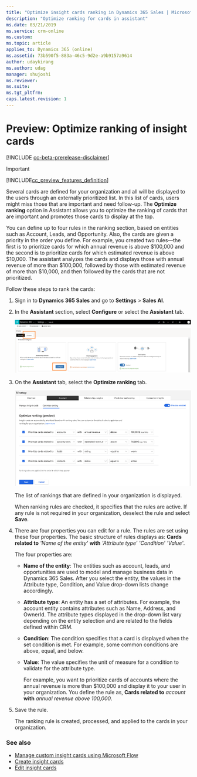 ```yaml
---
title: "Optimize insight cards ranking in Dynamics 365 Sales | MicrosoftDocs"
description: "Optimize ranking for cards in assistant"
ms.date: 03/21/2019
ms.service: crm-online
ms.custom: 
ms.topic: article
applies_to: Dynamics 365 (online)
ms.assetid: 73b590f5-883a-46c5-9d2e-a9b9157a9614
author: udaykirang
ms.author: udag
manager: shujoshi
ms.reviewer: 
ms.suite: 
ms.tgt_pltfrm: 
caps.latest.revision: 1
---
```


# Preview: Optimize ranking of insight cards

[!INCLUDE [cc-beta-prerelease-disclaimer](../includes/cc-beta-prerelease-disclaimer.md)]

> [!IMPORTANT]
> [!INCLUDE[cc_preview_features_definition](../includes/cc-preview-features-definition.md)]  

Several cards are defined for your organization and all will be displayed to the users through an externally prioritized list. In this list of cards, users might miss those that are important and need follow-up. The **Optimize ranking** option in Assistant allows you to optimize the ranking of cards that are important and promotes those cards to display at the top.

You can define up to four rules in the ranking section, based on entities such as Account, Leads, and Opportunity. Also, the cards are given a priority in the order you define. For example, you created two rules—the first is to prioritize cards for which annual revenue is above $100,000 and the second is to prioritize cards for which estimated revenue is above $10,000. The assistant analyzes the cards and displays those with annual revenue of more than $100,000, followed by those with estimated revenue of more than $10,000, and then followed by the cards that are not prioritized. 

Follow these steps to rank the cards:

1. Sign in to **Dynamics 365 Sales** and go to **Settings** > **Sales AI**.
2. In the **Assistant** section, select **Configure** or select the **Assistant** tab.

    ![Open Assistant tab](media/cc-open-assistant.png "Open Assistant tab")

3. On the **Assistant** tab, select the **Optimize ranking** tab.

   ![Optimize ranking tab](media/cc-optimize-ranking-tab.png "Optimize ranking tab")
 
    The list of rankings that are defined in your organization is displayed.

    When ranking rules are checked, it specifies that the rules are active. If any rule is not required in your organization, deselect the rule and select **Save**.

4. There are four properties you can edit for a rule. The rules are set using these four properties. The basic structure of rules displays as: **Cards related to** *'Name of the entity'* **with** *'Attribute type' 'Condition' 'Value'*. 

    The four properties are:
    - **Name of the entity**: The entities such as account, leads, and opportunities are used to model and manage business data in Dynamics 365 Sales.
        After you select the entity, the values in the Attribute type, Condition, and Value drop-down lists change accordingly.
    - **Attribute type**: An entity has a set of attributes. For example, the account entity contains attributes such as Name, Address, and OwnerId. 
        The attribute types displayed in the drop-down list vary depending on the entity selection and are related to the fields defined within CRM.
    - **Condition**: The condition specifies that a card is displayed when the set condition is met. For example, some common conditions are above, equal, and below.
    - **Value**: The value specifies the unit of measure for a condition to validate for the attribute type.

        For example, you want to prioritize cards of accounts where the annual revenue is more than $100,000 and display it to your user in your organization. You define the rule as, **Cards related to** *account* **with** *annual revenue* *above* *100,000*.

5. Save the rule.

    The ranking rule is created, processed, and applied to the cards in your organization.

### See also

- [Manage custom insight cards using Microsoft Flow](manage-custom-cards-flow.md)
- [Create insight cards](create-insight-cards-flow.md)
- [Edit insight cards](edit-insight-cards.md)
